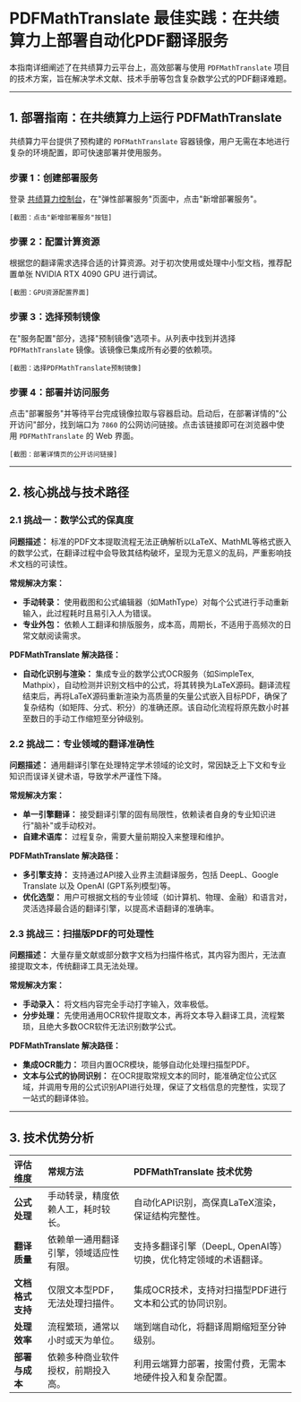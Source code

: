# PDFMathTranslate 最佳实践：在共绩算力上部署自动化PDF翻译服务

本指南详细阐述了在共绩算力云平台上，高效部署与使用 `PDFMathTranslate` 项目的技术方案，旨在解决学术文献、技术手册等包含复杂数学公式的PDF翻译难题。

---

## 1. 部署指南：在共绩算力上运行 PDFMathTranslate

共绩算力平台提供了预构建的 `PDFMathTranslate` 容器镜像，用户无需在本地进行复杂的环境配置，即可快速部署并使用服务。

### 步骤 1：创建部署服务

登录 [共绩算力控制台](https://console.suanli.cn)，在"弹性部署服务"页面中，点击"新增部署服务"。

`[截图：点击"新增部署服务"按钮]`

### 步骤 2：配置计算资源

根据您的翻译需求选择合适的计算资源。对于初次使用或处理中小型文档，推荐配置单张 NVIDIA RTX 4090 GPU 进行调试。

`[截图：GPU资源配置界面]`

### 步骤 3：选择预制镜像

在"服务配置"部分，选择"预制镜像"选项卡。从列表中找到并选择 `PDFMathTranslate` 镜像。该镜像已集成所有必要的依赖项。

`[截图：选择PDFMathTranslate预制镜像]`

### 步骤 4：部署并访问服务

点击"部署服务"并等待平台完成镜像拉取与容器启动。启动后，在部署详情的"公开访问"部分，找到端口为 `7860` 的公网访问链接。点击该链接即可在浏览器中使用 `PDFMathTranslate` 的 Web 界面。

`[截图：部署详情页的公开访问链接]`

---

## 2. 核心挑战与技术路径

### 2.1 挑战一：数学公式的保真度

**问题描述：**
标准的PDF文本提取流程无法正确解析以LaTeX、MathML等格式嵌入的数学公式，在翻译过程中会导致其结构破坏，呈现为无意义的乱码，严重影响技术文档的可读性。

**常规解决方案：**
*   **手动转录：** 使用截图和公式编辑器（如MathType）对每个公式进行手动重新输入，此过程耗时且易引入人为错误。
*   **专业外包：** 依赖人工翻译和排版服务，成本高，周期长，不适用于高频次的日常文献阅读需求。

**PDFMathTranslate 解决路径：**
*   **自动化识别与渲染：** 集成专业的数学公式OCR服务（如SimpleTex, Mathpix），自动检测并识别文档中的公式，将其转换为LaTeX源码。翻译流程结束后，再将LaTeX源码重新渲染为高质量的矢量公式嵌入目标PDF，确保了复杂结构（如矩阵、分式、积分）的准确还原。该自动化流程将原先数小时甚至数日的手动工作缩短至分钟级别。

### 2.2 挑战二：专业领域的翻译准确性

**问题描述：**
通用翻译引擎在处理特定学术领域的论文时，常因缺乏上下文和专业知识而误译关键术语，导致学术严谨性下降。

**常规解决方案：**
*   **单一引擎翻译：** 接受翻译引擎的固有局限性，依赖读者自身的专业知识进行"脑补"或手动校对。
*   **自建术语库：** 过程复杂，需要大量前期投入来整理和维护。

**PDFMathTranslate 解决路径：**
*   **多引擎支持：** 支持通过API接入业界主流翻译服务，包括 DeepL、Google Translate 以及 OpenAI (GPT系列模型)等。
*   **优化选型：** 用户可根据文档的专业领域（如计算机、物理、金融）和语言对，灵活选择最合适的翻译引擎，以提高术语翻译的准确率。

### 2.3 挑战三：扫描版PDF的可处理性

**问题描述：**
大量存量文献或部分数字文档为扫描件格式，其内容为图片，无法直接提取文本，传统翻译工具无法处理。

**常规解决方案：**
*   **手动录入：** 将文档内容完全手动打字输入，效率极低。
*   **分步处理：** 先使用通用OCR软件提取文本，再将文本导入翻译工具，流程繁琐，且绝大多数OCR软件无法识别数学公式。

**PDFMathTranslate 解决路径：**
*   **集成OCR能力：** 项目内置OCR模块，能够自动化处理扫描型PDF。
*   **文本与公式的协同识别：** 在OCR提取常规文本的同时，能准确定位公式区域，并调用专用的公式识别API进行处理，保证了文档信息的完整性，实现了一站式的翻译体验。

---

## 3. 技术优势分析

| 评估维度 | 常规方法 | PDFMathTranslate 技术优势 |
| :--- | :--- | :--- |
| **公式处理** | 手动转录，精度依赖人工，耗时较长。 | 自动化API识别，高保真LaTeX渲染，保证结构完整性。 |
| **翻译质量** | 依赖单一通用翻译引擎，领域适应性有限。 | 支持多翻译引擎（DeepL, OpenAI等）切换，优化特定领域的术语翻译。 |
| **文档格式支持** | 仅限文本型PDF，无法处理扫描件。 | 集成OCR技术，支持对扫描型PDF进行文本和公式的协同识别。 |
| **处理效率** | 流程繁琐，通常以小时或天为单位。 | 端到端自动化，将翻译周期缩短至分钟级别。 |
| **部署与成本** | 依赖多种商业软件授权，前期投入高。 | 利用云端算力部署，按需付费，无需本地硬件投入和复杂配置。 |


